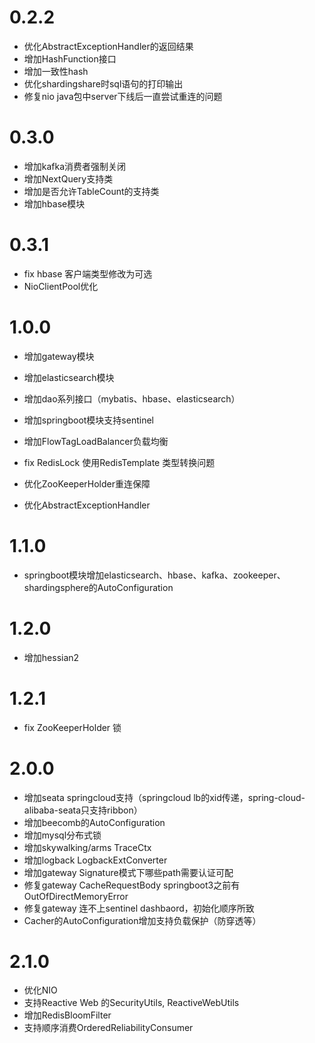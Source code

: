 # 0.2.2

* 优化AbstractExceptionHandler的返回结果
* 增加HashFunction接口
* 增加一致性hash
* 优化shardingshare时sql语句的打印输出
* 修复nio java包中server下线后一直尝试重连的问题

# 0.3.0

* 增加kafka消费者强制关闭
* 增加NextQuery支持类
* 增加是否允许TableCount的支持类
* 增加hbase模块

# 0.3.1

* fix hbase 客户端类型修改为可选
* NioClientPool优化

# 1.0.0
* 增加gateway模块
* 增加elasticsearch模块
* 增加dao系列接口（mybatis、hbase、elasticsearch）
* 增加springboot模块支持sentinel
* 增加FlowTagLoadBalancer负载均衡

* fix RedisLock 使用RedisTemplate 类型转换问题
* 优化ZooKeeperHolder重连保障
* 优化AbstractExceptionHandler

# 1.1.0
* springboot模块增加elasticsearch、hbase、kafka、zookeeper、shardingsphere的AutoConfiguration

# 1.2.0
* 增加hessian2

# 1.2.1
* fix ZooKeeperHolder 锁

# 2.0.0
* 增加seata springcloud支持（springcloud lb的xid传递，spring-cloud-alibaba-seata只支持ribbon）
* 增加beecomb的AutoConfiguration
* 增加mysql分布式锁
* 增加skywalking/arms TraceCtx
* 增加logback LogbackExtConverter
* 增加gateway Signature模式下哪些path需要认证可配
* 修复gateway CacheRequestBody springboot3之前有OutOfDirectMemoryError
* 修复gateway 连不上sentinel dashbaord，初始化顺序所致
* Cacher的AutoConfiguration增加支持负载保护（防穿透等）

# 2.1.0
* 优化NIO
* 支持Reactive Web 的SecurityUtils, ReactiveWebUtils
* 增加RedisBloomFilter
* 支持顺序消费OrderedReliabilityConsumer


